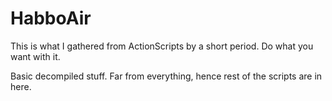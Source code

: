 # HabboAir
 This is what I gathered from ActionScripts by a short period. Do what you want with it.

Basic decompiled stuff. Far from everything, hence rest of the scripts are in here.
